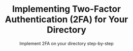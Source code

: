 <div align="center">
  <h1 align="center">Implementing Two-Factor Authentication (2FA) for Your Directory</h1>
  <p>Implement 2FA on your directory step-by-step</p>
</div>